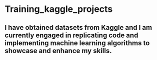 # Training_kaggle_projects
## I have obtained datasets from Kaggle and I am currently engaged in replicating code and implementing machine learning algorithms to showcase and enhance my skills. 
